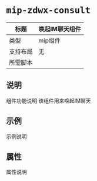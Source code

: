# `mip-zdwx-consult`

标题|唤起IM聊天组件
----|----
类型|mip组件
支持布局|无
所需脚本|

## 说明

组件功能说明
该组件用来唤起IM聊天

## 示例

示例说明

<span on="tap:consult.consult"></span>
<mip-zdwx-consult id="consult"></mip-zdwx-consult>

## 属性

属性说明
